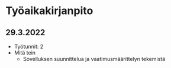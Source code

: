 # Työaikakirjanpito

## 29.3.2022
- Työtunnit: 2
- Mitä tein
  - Sovelluksen suunnittelua ja vaatimusmäärittelyn tekemistä
